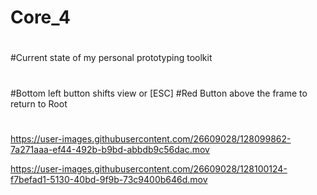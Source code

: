 # Core_4
#
#Current state of my personal prototyping toolkit
#
#
#
#Bottom left button shifts view or [ESC]
#Red Button above the frame to return to Root
#
#


https://user-images.githubusercontent.com/26609028/128099862-7a271aaa-ef44-492b-b9bd-abbdb9c56dac.mov




https://user-images.githubusercontent.com/26609028/128100124-f7befad1-5130-40bd-9f9b-73c9400b646d.mov


